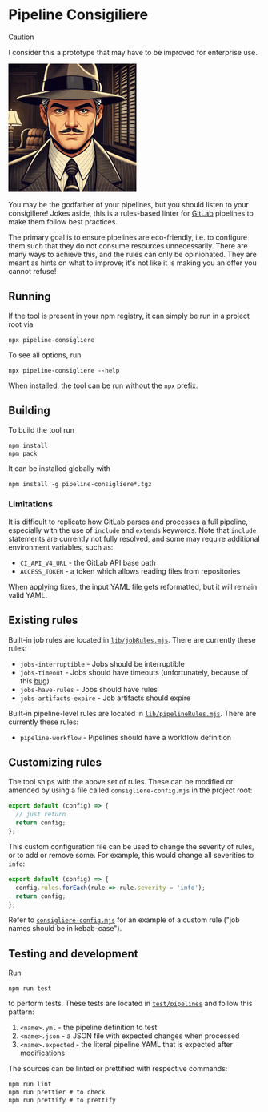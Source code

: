 # Pipeline Consigiliere

> [!CAUTION]
> I consider this a prototype that may have to be improved for enterprise use.

[![consigliere image generated with ChatGPT](./images/consigliere_small.png)](./images/consigliere.png)

You may be the godfather of your pipelines, but you should listen to your consigiliere!
Jokes aside, this is a rules-based linter for [GitLab](https://about.gitlab.com/) pipelines to make them follow best practices.

The primary goal is to ensure pipelines are eco-friendly, i.e. to configure them such that
they do not consume resources unnecessarily. There are many ways to achieve this, and the
rules can only be opinionated. They are meant as hints on what to improve; it's not like
it is making you an offer you cannot refuse!

## Running

If the tool is present in your npm registry, it can simply be run in a project root via

	npx pipeline-consigliere

To see all options, run

	npx pipeline-consigliere --help

When installed, the tool can be run without the `npx` prefix.

## Building

To build the tool run

	npm install
	npm pack

It can be installed globally with

	npm install -g pipeline-consigliere*.tgz

### Limitations

It is difficult to replicate how GitLab parses and processes a full pipeline, especially
with the use of `include` and `extends` keywords.
Note that `include` statements are currently not fully resolved, and some may require
additional environment variables, such as:

- `CI_API_V4_URL` - the GitLab API base path
- `ACCESS_TOKEN` - a token which allows reading files from repositories

When applying fixes, the input YAML file gets reformatted, but it will remain valid YAML.

## Existing rules

Built-in job rules are located in [`lib/jobRules.mjs`](./lib/jobRules.mjs).
There are currently these rules:

- `jobs-interruptible` - Jobs should be interruptible
- `jobs-timeout` - Jobs should have timeouts (unfortunately, because of this [bug](https://gitlab.com/gitlab-org/gitlab/-/issues/213634))
- `jobs-have-rules` - Jobs should have rules
- `jobs-artifacts-expire` - Job artifacts should expire

Built-in pipeline-level rules are located in [`lib/pipelineRules.mjs`](./lib/pipelineRules.mjs).
There are currently these rules:

- `pipeline-workflow` - Pipelines should have a workflow definition

## Customizing rules

The tool ships with the above set of rules. These can be modified or amended by using a
file called `consigliere-config.mjs` in the project root:

```javascript
export default (config) => {
  // just return
  return config;
};
```

This custom configuration file can be used to change the severity of rules, or to add or remove some.
For example, this would change all severities to `info`:

```javascript
export default (config) => {
  config.rules.forEach(rule => rule.severity = 'info');
  return config;
};
```

Refer to [`consigliere-config.mjs`](./consigliere-config.mjs) for an example of a custom rule ("job names should be in kebab-case").

## Testing and development

Run

	npm run test

to perform tests. These tests are located in [`test/pipelines`](./test/pipelines) and follow this pattern:

1. `<name>.yml` - the pipeline definition to test
2. `<name>.json` - a JSON file with expected changes when processed
3. `<name>.expected` - the literal pipeline YAML that is expected after modifications

The sources can be linted or prettified with respective commands:

	npm run lint
	npm run prettier # to check
	npm run prettify # to prettify
